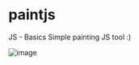 # paintjs
JS - Basics
Simple painting JS tool :)




![image](https://github.com/EugeneSpiridonov/paintjs/assets/93368059/1c27c15a-21a5-4342-8c6a-52181025ef46)
